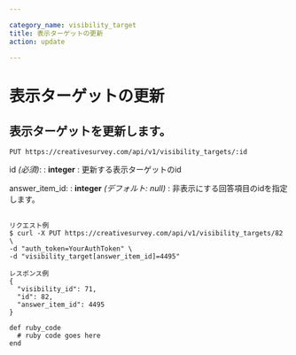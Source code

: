 ```yaml
---

category_name: visibility_target
title: 表示ターゲットの更新
action: update

---
```


# 表示ターゲットの更新

## 表示ターゲットを更新します。

`PUT https://creativesurvey.com/api/v1/visibility_targets/:id`

id _(必須)_:
: __integer__
: 更新する表示ターゲットのid

answer_item_id:
: __integer__ _(デフォルト: null)_
: 非表示にする回答項目のidを指定します。

~~~

リクエスト例
$ curl -X PUT https://creativesurvey.com/api/v1/visibility_targets/82 \
-d "auth_token=YourAuthToken" \
-d "visibility_target[answer_item_id]=4495"

レスポンス例
{
  "visibility_id": 71,
  "id": 82,
  "answer_item_id": 4495
}

~~~

~~~
def ruby_code
  # ruby code goes here
end
~~~

